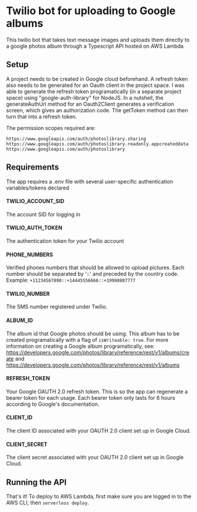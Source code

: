 # Twilio bot for uploading to Google albums
This twilio bot that takes text message images and uploads them directly to a google photos album through a Typescript API hosted on AWS Lambda

## Setup
A project needs to be created in Google cloud beforehand. A refresh token also needs to be generated for an Oauth client in the project space. 
I was able to generate the refresh token programatically (in a separate project space) using "google-auth-library" for NodeJS. In a nutshell, 
the generateAuthUrl method for an Oauth2Client generates a verification screen, which gives an authorization code. The getToken method can then 
turn that into a refresh token. 

The permission scopes required are:

    https://www.googleapis.com/auth/photoslibrary.sharing
    https://www.googleapis.com/auth/photoslibrary.readonly.appcreateddata
    https://www.googleapis.com/auth/photoslibrary

## Requirements
The app requires a .env file with several user-specific authentication variables/tokens declared
#### TWILIO_ACCOUNT_SID
The account SID for logging in
#### TWILIO_AUTH_TOKEN
The authentication token for your Twilio account
#### PHONE_NUMBERS
Verified phones numbers that should be allowed to upload pictures. Each number should be separated by '::' and preceded by the country code. 
Example: ```+11234567890::+14445556666::+19998887777```
#### TWILIO_NUMBER
The SMS number registered under Twilio.
#### ALBUM_ID
The album id that Google photos should be using. This album has to be created programatically with a flag of ```isWriteable: true```. For more
information on creating a Google album programatically, see: https://developers.google.com/photos/library/reference/rest/v1/albums/create and https://developers.google.com/photos/library/reference/rest/v1/albums
#### REFRESH_TOKEN
Your Google OAUTH 2.0 refresh token. This is so the app can regenerate a bearer token for each usage. Each bearer token only lasts for 6 hours 
according to Google's documentation. 
#### CLIENT_ID
The client ID associated with your OAUTH 2.0 client set up in Google Cloud.
#### CLIENT_SECRET
The client secret associated with your OAUTH 2.0 client set up in Google Cloud.

## Running the API
That's it! To deploy to AWS Lambda, first make sure you are logged in to the AWS CLI, then ```serverless deploy```.
